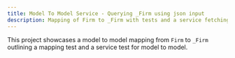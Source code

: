```yaml
---
title: Model To Model Service - Querying _Firm using json input
description: Mapping of Firm to _Firm with tests and a service fetching _Firm output
---
```


This project showcases a model to model mapping from `Firm` to `_Firm` outlining a mapping test and a service test for model to model.